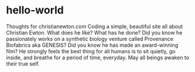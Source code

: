 # hello-world
Thoughts for christianewton.com
Coding a simple, beautiful site all about Christian Ewton.
What does he like?
What has he done?
Did you know he passionately works on a synthetic biology venture called Provenance Biofabrics aka GENESIS?
Did you know he has made an award-winning film?
He strongly feels the best thing for all humans is to sit quietly, go inside, and breathe for a period of time, everyday. May all beings awaken to their true self.
